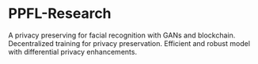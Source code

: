 # PPFL-Research
A privacy preserving for facial recognition with GANs and blockchain. Decentralized training for privacy preservation. Efficient and robust model with differential privacy enhancements.
